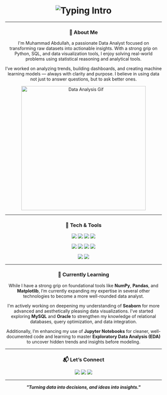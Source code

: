<h1 align="center">
  <img src="https://readme-typing-svg.demolab.com?font=Fira+Code&weight=600&size=26&pause=1000&center=true&vCenter=true&width=800&lines=Hey+there!+👋+I'm+Muhammad+Abdullah+Kidwai;🚀+Data+Analyst+|+📊+Insight+Generator+|+🤖+ML+Explorer" alt="Typing Intro" />
</h1>

---

### <p align="center">📌 About Me</p>

<p align="center">
I'm Muhammad Abdullah, a passionate Data Analyst focused on transforming raw datasets into actionable insights. With a strong grip on Python, SQL, and data visualization tools, I enjoy solving real-world problems using statistical reasoning and analytical tools.
</p>

<p align="center">
I’ve worked on analyzing trends, building dashboards, and creating machine learning models — always with clarity and purpose. I believe in using data not just to answer questions, but to ask better ones.
</p>

<p align="center">
  <img src="https://media.giphy.com/media/Lkn0D8Kvq9i4IzQYf1/giphy.gif" width="400" alt="Data Analysis Gif" />
</p>

---

### <p align="center">🧠 Tech & Tools</p>

<p align="center">
  <img src="https://img.shields.io/badge/NumPy-013243?style=for-the-badge&logo=numpy&logoColor=white"/>
  <img src="https://img.shields.io/badge/Pandas-150458?style=for-the-badge&logo=pandas&logoColor=white"/>
  <img src="https://img.shields.io/badge/Matplotlib-11557c?style=for-the-badge&logo=matplotlib&logoColor=white"/>
  <img src="https://img.shields.io/badge/Seaborn-0E4C92?style=for-the-badge&logoColor=white"/>
</p>
<p align="center">
  <img src="https://img.shields.io/badge/Jupyter-F37626?style=for-the-badge&logo=jupyter&logoColor=white"/>
  <img src="https://img.shields.io/badge/Exploratory%20Data%20Analysis-4CAF50?style=for-the-badge&logoColor=white"/>
  <img src="https://img.shields.io/badge/MySQL-00758F?style=for-the-badge&logo=mysql&logoColor=white"/>
  <img src="https://img.shields.io/badge/Oracle-F80000?style=for-the-badge&logo=oracle&logoColor=white"/>
</p>
<p align="center">
  <img src="https://img.shields.io/badge/PowerPoint-B7472A?style=for-the-badge&logo=microsoft-powerpoint&logoColor=white"/>
  <img src="https://img.shields.io/badge/C++-00599C?style=for-the-badge&logo=c%2B%2B&logoColor=white"/>
</p>

---

### <p align="center">🚀 Currently Learning</p>

<p align="center">
While I have a strong grip on foundational tools like <strong>NumPy</strong>, <strong>Pandas</strong>, and <strong>Matplotlib</strong>, I’m currently expanding my expertise in several other technologies to become a more well-rounded data analyst.
</p>

<p align="center">
I'm actively working on deepening my understanding of <strong>Seaborn</strong> for more advanced and aesthetically pleasing data visualizations. I’ve started exploring <strong>MySQL</strong> and <strong>Oracle</strong> to strengthen my knowledge of relational databases, query optimization, and data integration.
</p>

<p align="center">
Additionally, I’m enhancing my use of <strong>Jupyter Notebooks</strong> for cleaner, well-documented code and learning to master <strong>Exploratory Data Analysis (EDA)</strong> to uncover hidden trends and insights before modeling.
</p>

---

### <p align="center">📬 Let’s Connect</p>

<p align="center">
  <a href="mailto:abdullahkidwai45@gmail.com"><img src="https://img.shields.io/badge/Gmail-D14836?style=for-the-badge&logo=gmail&logoColor=white"/></a>
  <a href="https://www.linkedin.com/in/muhammad-abdullah-kidwai-8977462a4"><img src="https://img.shields.io/badge/LinkedIn-0077B5?style=for-the-badge&logo=linkedin&logoColor=white"/></a>
  <a href="https://github.com/MuhammadAbdullahKidwai2005"><img src="https://img.shields.io/badge/GitHub-181717?style=for-the-badge&logo=github&logoColor=white"/></a>
</p>

---

<p align="center"><b><i>"Turning data into decisions, and ideas into insights."</i></b></p>
